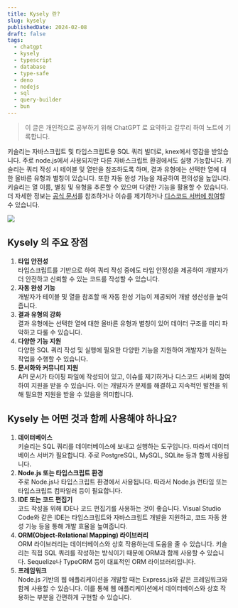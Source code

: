 ```yaml
---
title: Kysely 란?
slug: kysely
publishedDate: 2024-02-08
draft: false
tags:
  - chatgpt
  - kysely
  - typescript
  - database
  - type-safe
  - deno
  - nodejs
  - sql
  - query-builder
  - bun
---
```

> 이 글은 개인적으로 공부하기 위해 ChatGPT 로 요약하고 갈무리 하여 노트에 기록합니다.

키슬리는 자바스크립트 및 타입스크립트용 SQL 쿼리 빌더로, knex에서 영감을 받았습니다. 주로 node.js에서 사용되지만 다른 자바스크립트 환경에서도 실행 가능합니다. 키슬리는 쿼리 작성 시 테이블 및 열만을 참조하도록 하며, 결과 유형에는 선택한 열에 대한 올바른 유형과 별칭이 있습니다. 또한 자동 완성 기능을 제공하여 편의성을 높입니다. 키슬리는 열 이름, 별칭 및 유형을 추론할 수 있으며 다양한 기능을 활용할 수 있습니다. 더 자세한 정보는 [공식 문서](https://kysely-org.github.io/kysely-apidoc/)를 참조하거나 이슈를 제기하거나 [디스코드 서버에 참여](https://discord.gg/xyBJ3GwvAm)할 수 있습니다.

![](https://github.com/kysely-org/kysely/raw/master/assets/demo.gif)

## Kysely 의 주요 장점

1. **타입 안전성**<br>타입스크립트를 기반으로 하여 쿼리 작성 중에도 타입 안정성을 제공하여 개발자가 더 안전하고 신뢰할 수 있는 코드를 작성할 수 있습니다.
2. **자동 완성 기능**<br>개발자가 테이블 및 열을 참조할 때 자동 완성 기능이 제공되어 개발 생산성을 높여줍니다.
3. **결과 유형의 강화**<br>결과 유형에는 선택한 열에 대한 올바른 유형과 별칭이 있어 데이터 구조를 미리 파악하고 다룰 수 있습니다.
4. **다양한 기능 지원**<br>다양한 SQL 쿼리 작성 및 실행에 필요한 다양한 기능을 지원하여 개발자가 원하는 작업을 수행할 수 있습니다.
5. **문서화와 커뮤니티 지원**<br>API 문서가 타이핑 파일에 작성되어 있고, 이슈를 제기하거나 디스코드 서버에 참여하여 지원을 받을 수 있습니다. 이는 개발자가 문제를 해결하고 지속적인 발전을 위해 필요한 지원을 받을 수 있음을 의미합니다.

## Kysely 는 어떤 것과 함께 사용해야 하나요?

1. **데이터베이스**<br>키슬리는 SQL 쿼리를 데이터베이스에 보내고 실행하는 도구입니다. 따라서 데이터베이스 서버가 필요합니다. 주로 PostgreSQL, MySQL, SQLite 등과 함께 사용됩니다.
2. **Node.js 또는 타입스크립트 환경**<br>주로 Node.js나 타입스크립트 환경에서 사용됩니다. 따라서 Node.js 런타임 또는 타입스크립트 컴파일러 등이 필요합니다.
3. **IDE 또는 코드 편집기**<br>코드 작성을 위해 IDE나 코드 편집기를 사용하는 것이 좋습니다. Visual Studio Code와 같은 IDE는 타입스크립트와 자바스크립트 개발을 지원하고, 코드 자동 완성 기능 등을 통해 개발 효율을 높여줍니다.
4. **ORM(Object-Relational Mapping) 라이브러리**<br>ORM 라이브러리는 데이터베이스와 상호 작용하는데 도움을 줄 수 있습니다. 키슬리는 직접 SQL 쿼리를 작성하는 방식이기 때문에 ORM과 함께 사용할 수 있습니다. Sequelize나 TypeORM 등이 대표적인 ORM 라이브러리입니다.
5. **프레임워크**<br>Node.js 기반의 웹 애플리케이션을 개발할 때는 Express.js와 같은 프레임워크와 함께 사용할 수 있습니다. 이를 통해 웹 애플리케이션에서 데이터베이스와 상호 작용하는 부분을 간편하게 구현할 수 있습니다.